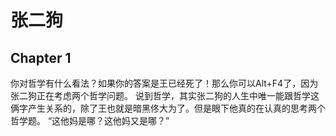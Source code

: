 # 张二狗
## Chapter 1
  你对哲学有什么看法？如果你的答案是王已经死了！那么你可以Alt+F4了，因为张二狗正在考虑两个哲学问题。
  说到哲学，其实张二狗的人生中唯一能跟哲学这俩字产生关系的，除了王也就是暗黑佟大为了。但是眼下他真的在认真的思考两个哲学题。
“这他妈是哪？这他妈又是哪？”
  